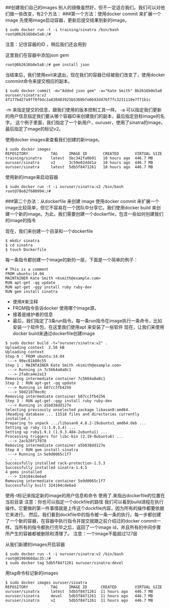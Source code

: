##创建我们自己的images
别人的镜像虽然好，但不一定适合我们。我们可以对他们做一些改变，有2个方法：
###第一个方法：使用docker commit 来扩展一个image
先使用image启动容器，更新后提交结果到新的image。
```
$ sudo docker run -t -i training/sinatra /bin/bash
root@0b2616b0e5a8:/#
```
注意：记住容器的ID ，稍后我们还会用到

这里我们在容器中添加json gem
```
root@0b2616b0e5a8:/# gem install json
```
当结束后，我们使用exit来退出，现在我们的容器已经被我们改变了，使用docker commint命令来提交相应的副本。
```
$ sudo docker commit -m="Added json gem" -a="Kate Smith" 0b2616b0e5a8 ouruser/sinatra:v2
4f177bd27a9ff0f6dc2a830403925b5360bfe0b93d476f7fc3231110e7f71b1c
```
-m 来指定提交的信息，跟我们使用的版本控制工具一样。
-a 可以指定我们更新的用户信息指定我们要从哪个容器ID来创建我们的副本，最后指定目标image的名字。
这个例子里面，我们指定了一个新用户，ouruser，使用了sinatra的image，最后指定了image的标记v2。

使用docker images来查看我们创建的新image。
```
$ sudo docker images
REPOSITORY          TAG     IMAGE ID       CREATED       VIRTUAL SIZE
training/sinatra    latest  5bc342fa0b91   10 hours ago  446.7 MB
ouruser/sinatra     v2      3c59e02ddd1a   10 hours ago  446.7 MB
ouruser/sinatra     latest  5db5f8471261   10 hours ago  446.7 MB
```
使用新的image来启动容器
```
$ sudo docker run -t -i ouruser/sinatra:v2 /bin/bash
root@78e82f680994:/#
```
###第二个办法：从dockerfile 来创建 image
使用docker commit 来扩展一个image比较简单，但它不容易在一个团队中分享它。我们使用docker build 来创建一个新的image。为此，我们需要创建一个dockerfile，包含一些如何创建我们的image的指令

现在，我们来创建一个目录和一个dockerfile
```
$ mkdir sinatra
$ cd sinatra
$ touch Dockerfile
```
每一条指令都创建一个image的新的一层，下面是一个简单的例子：
```
# This is a comment
FROM ubuntu:14.04
MAINTAINER Kate Smith <ksmith@example.com>
RUN apt-get -qq update
RUN apt-get -qqy install ruby ruby-dev
RUN gem install sinatra
```
* 使用#来注释
* FROM指令告诉docker 使用哪个image源，
* 接着是维护者的信息
* 最后，我们指定了3条run指令。每一条run指令在image执行一条命令，比如安装一个软件包，在这里我们使用apt 来安装了一些软件
现在，让我们来使用docker build来通过dockerfile创建image
```
$ sudo docker build -t="ouruser/sinatra:v2" .
Uploading context  2.56 kB
Uploading context
Step 0 : FROM ubuntu:14.04
 ---> 99ec81b80c55
Step 1 : MAINTAINER Kate Smith <ksmith@example.com>
 ---> Running in 7c5664a8a0c1
 ---> 2fa8ca4e2a13
Removing intermediate container 7c5664a8a0c1
Step 2 : RUN apt-get -qq update
 ---> Running in b07cc3fb4256
 ---> 50d21070ec0c
Removing intermediate container b07cc3fb4256
Step 3 : RUN apt-get -qqy install ruby ruby-dev
 ---> Running in a5b038dd127e
Selecting previously unselected package libasan0:amd64.
(Reading database ... 11518 files and directories currently installed.)
Preparing to unpack .../libasan0_4.8.2-19ubuntu1_amd64.deb ...
Setting up ruby (1:1.9.3.4) ...
Setting up ruby1.9.1 (1.9.3.484-2ubuntu1) ...
Processing triggers for libc-bin (2.19-0ubuntu6) ...
 ---> 2acb20f17878
Removing intermediate container a5b038dd127e
Step 4 : RUN gem install sinatra
 ---> Running in 5e9d0065c1f7
. . .
Successfully installed rack-protection-1.5.3
Successfully installed sinatra-1.4.5
4 gems installed
 ---> 324104cde6ad
Removing intermediate container 5e9d0065c1f7
Successfully built 324104cde6ad
```
使用-t标记来指定新的image的用户信息和命令
使用了.来指出dockerfile的位置在当前目录
注意：你也可以指定一个dockfile的路径
我们可以看到build进程在执行操作。它要做的第一件事情就是上传这个dockfile内容，因为所有的操作都要依据它来进行。
然后，我们看到dockfile中的指令被一条一条的执行。每一步都创建了一个新的容器，在容器中执行指令并提交就跟之前介绍过的docker commit一样。当所有的指令都执行完毕之后，返回了一个image id，并且所有的中间步骤所产生的容器都被删除和清理了。
注意：一个image不能超过127层

从我们新建的images开启容器
```
$ sudo docker run -t -i ouruser/sinatra:v2 /bin/bash
root@8196968dac35:/#
$ sudo docker tag 5db5f8471261 ouruser/sinatra:devel
```
用tag命令标记新的images
```
$ sudo docker images ouruser/sinatra
REPOSITORY          TAG     IMAGE ID      CREATED        VIRTUAL SIZE
ouruser/sinatra     latest  5db5f8471261  11 hours ago   446.7 MB
ouruser/sinatra     devel   5db5f8471261  11 hours ago   446.7 MB
ouruser/sinatra     v2      5db5f8471261  11 hours ago   446.7 MB
```
